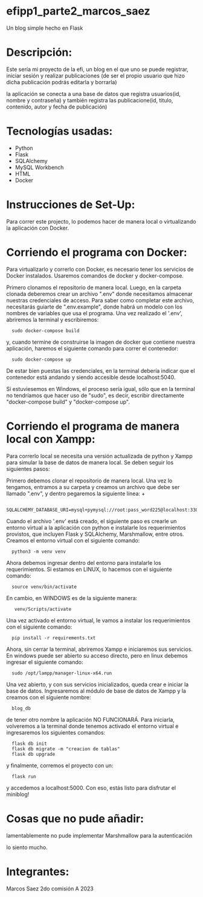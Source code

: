 # efipp1_parte2_marcos_saez
Un blog simple hecho en Flask

# Descripción:
Este sería mi proyecto de la efi, un blog en el que uno se puede registrar, iniciar sesión y realizar publicaciones 
(de ser el propio usuario que hizo dicha publicación podrás editarla y borrarla)

la aplicación se conecta a una base de datos que registra usuarios(id, nombre y contraseña)
y también registra las publicacione(id, titulo, contenido, autor y fecha de publicación)
# Tecnologías usadas:
* Python
* Flask
* SQLAlchemy
* MySQL Workbench
* HTML
* Docker
  
# Instrucciones de Set-Up:
Para correr este projecto, lo podemos hacer de manera local o virtualizando la aplicación con Docker.

# Corriendo el programa con Docker:

Para virtualizarlo y correrlo con Docker, es necesario tener los servicios de Docker instalados. Usaremos comandos de docker y docker-compose.

Primero clonamos el repositorio de manera local. Luego, en la carpeta clonada deberemos crear un archivo ".env" donde necesitamos almacenar nuestras credenciales de acceso. Para saber como completar este archivo, necesitarás guiarte de ".env.example", donde habrá un modelo con los nombres de variables que usa el programa. Una vez realizado el '.env', abriremos la terminal y escribiremos:
```
  sudo docker-compose build
```

y, cuando termine de construirse la imagen de docker que contiene nuestra aplicación, haremos el siguiente comando para correr el contenedor:
```
  sudo docker-compose up
```

De estar bien puestas las credenciales, en la terminal debería indicar que el contenedor está andando y siendo accesible desde localhost:5040.

Si estuviesemos en Windows, el proceso sería igual, sólo que en la terminal no tendríamos que hacer uso de "sudo", es decir, escribir directamente "docker-compose build" y "docker-compose up".

# Corriendo el programa de manera local con Xampp:

Para correrlo local se necesita una versión actualizada de python y Xampp para simular la base de datos de manera local. Se deben seguir los siguientes pasos:

Primero debemos clonar el repositorio de manera local. Una vez lo tengamos, entramos a su carpeta y creamos un archivo que debe ser llamado ".env", y dentro pegaremos la siguiente línea:
+
```
    SQLALCHEMY_DATABASE_URI=mysql+pymysql://root:pass_word225@localhost:3306/blog_db
```

Cuando el archivo '.env' está creado, el siguiente paso es crearle un entorno virtual a la aplicación con python e instalarle los requerimientos provistos, que incluyen Flask y SQLAlchemy, Marshmallow, entre otros. Creamos el entorno virtual con el siguiente comando:
```
  python3 -m venv venv
```

Ahora debemos ingresar dentro del entorno para instalarle los requerimientos. Si estamos en LINUX, lo hacemos con el siguiente comando:
```
  source venv/bin/activate
```

En cambio, en WINDOWS es de la siguiente manera:
```
   venv/Scripts/activate
```

Una vez activado el entorno virtual, le vamos a instalar los requerimientos con el siguiente comando:
```
  pip install -r requirements.txt
```

Ahora, sin cerrar la terminal, abriremos Xampp e iniciaremos sus servicios. En windows puede ser abierto su acceso directo, pero en linux debemos ingresar el siguiente comando:
```
  sudo /opt/lampp/manager-linux-x64.run
```

Una vez abierto, y con sus servicios inicializados, queda crear e iniciar la base de datos. Ingresaremos al módulo de base de datos de Xampp y la creamos con el siguiente nombre:
```
  blog_db
```

de tener otro nombre la aplicación NO FUNCIONARÁ. Para iniciarla, volveremos a la terminal donde tenemos activado el entorno virtual e ingresaremos los siguientes comandos:
```
  flask db init
  flask db migrate -m "creacion de tablas"
  flask db upgrade
```

y finalmente, corremos el proyecto con un:
```
  flask run
```

y accedemos a localhost:5000. Con eso, estás listo para disfrutar el miniblog!

# Cosas que no pude añadir:
lamentablemente no pude implementar Marshmallow para la autenticación 

lo siento mucho.

# Integrantes:
Marcos Saez
2do comisión A 2023
